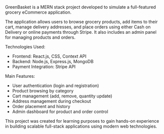GreenBasket is a MERN stack project developed to simulate a full-featured grocery eCommerce application.

The application allows users to browse grocery products, add items to their cart, manage delivery addresses, and place orders using either Cash on Delivery or online payments through Stripe. It also includes an admin panel for managing products and orders.

Technologies Used:
- Frontend: React.js, CSS, Context API
- Backend: Node.js, Express.js, MongoDB
- Payment Integration: Stripe API

Main Features:
- User authentication (login and registration)
- Product browsing by category
- Cart management (add, remove, quantity update)
- Address management during checkout
- Order placement and history
- Admin dashboard for product and order control

This project was created for learning purposes to gain hands-on experience in building scalable full-stack applications using modern web technologies.
